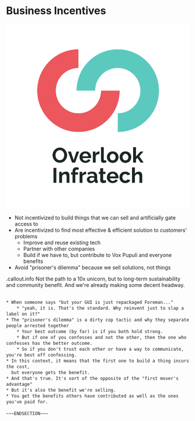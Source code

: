 <!SLIDE >
# Business Incentives

![.float_right.w33 Overlook InfraTech logo](/_images/sponsor-overlook-sq.png)

* Not incentivized to build things that we can sell and artificially gate access to
* Are incentivized to find most effective & efficient solution to customers' problems
    * Improve and reuse existing tech
    * Partner with other companies
    * Build if we have to, but contribute to Vox Pupuli and everyone benefits
* Avoid "prisoner's dilemma" because we sell solutions, not things

.callout.info Not the path to a 10x unicorn, but to long-term sustainability
and community benefit. And we're already making some decent headway.

~~~SECTION:notes~~~

* When someone says "but your GUI is just repackaged Foreman..."
    * "yeah, it is. That's the standard. Why reinvent just to slap a label on it?"
* The "prisoner's dilemma" is a dirty cop tactic and why they separate people arrested together
    * Your best outcome (by far) is if you both hold strong.
    * But if one of you confesses and not the other, then the one who confesses has the better outcome.
    * So if you don't trust each other or have a way to communicate, you're best off confessing.
* In this context, it means that the first one to build a thing incurs the cost,
  but everyone gets the benefit.
* And that's true. It's sort of the opposite of the "first mover's advantage"
* But it's also the benefit we're selling.
* You get the benefits others have contributed as well as the ones you've paid for.

~~~ENDSECTION~~~
